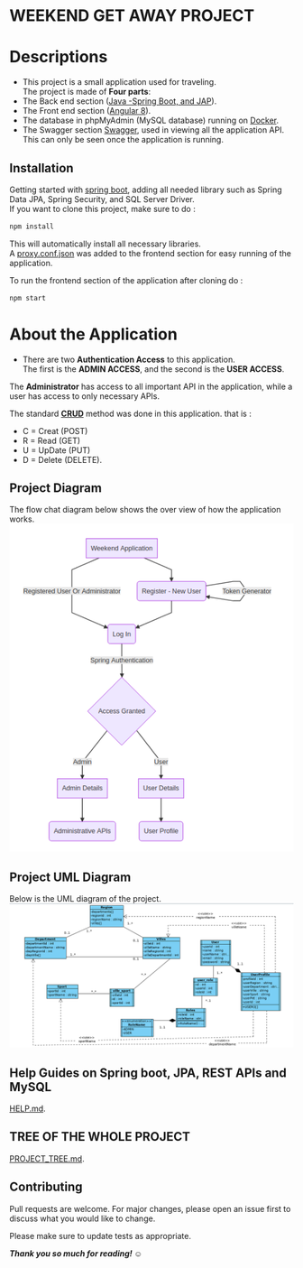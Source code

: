 # WEEKEND GET AWAY PROJECT

# Descriptions
 * This project is a small application used for traveling.  
 The project is made of **Four parts**:  
 * The Back end section ([Java -Spring Boot, and JAP](https://www.javainuse.com/spring/boot-jwt-mysql)).
 * The Front end section ([Angular 8](https://angular.io)).
 * The database in phpMyAdmin (MySQL database) running on [Docker](https://blog.thenets.org/how-to-install-mysql-and-phpmyadmin-with-docker/).
 * The Swagger section [Swagger](http://localhost:9002/swagger-ui.html#/), used in viewing all the application API. This can only be seen once the application is running.

## Installation

Getting started with [spring boot](https://start.spring.io/), adding all needed library such as Spring Data JPA, Spring Security, and SQL Server Driver.  
If you want to clone this project, make sure to do :

```bash
npm install 
```
This will automatically install all necessary libraries.  
A [proxy.conf.json](weekend-project-front/proxy.conf.json) was added to the frontend section for easy running of the application.  

To run the frontend section of the application after cloning do :
```bash
npm start 
```

# About the Application
* There are two **Authentication Access** to this application.  
The first is the **ADMIN ACCESS**, and the second is the **USER ACCESS**.

The **Administrator** has access to all important API in the application, while a user has access to only necessary APIs.  

The standard **[CRUD](https://dzone.com/articles/build-a-simple-crud-app-using-spring-boot-mysql-an)** method was done in this application. that is :  
* C = Creat (POST)
* R = Read (GET)
* U = UpDate (PUT)
* D = Delete (DELETE).  




## Project Diagram
The flow chat diagram below shows the over view of how the application works.  
![Application Image](weekendDiagram.png)  


## Project UML Diagram
Below is the UML diagram of the project.
![UML Image](weekendTAAULM.png)  





## Help Guides on Spring boot, JPA, REST APIs and MySQL
[HELP.md](HELP.md).  


## TREE OF THE WHOLE PROJECT
[PROJECT_TREE.md](backendList.md).  


## Contributing
Pull requests are welcome. For major changes, please open an issue first to discuss what you would like to change.

Please make sure to update tests as appropriate.


**_Thank you so much for reading! ☺_**
